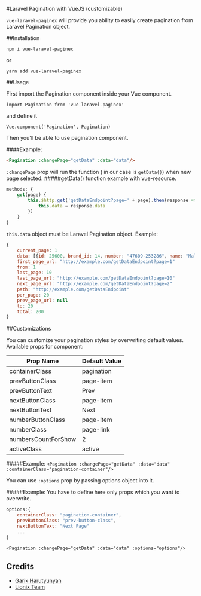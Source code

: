 #Laravel Pagination with VueJS (customizable)

`vue-laravel-paginex` will provide you ability to easily
create pagination from Laravel Pagination object.

##Installation

`npm i vue-laravel-paginex`

or

`yarn add vue-laravel-paginex`

##Usage

First import the Pagination component inside 
your Vue component.
```vue
import Pagination from 'vue-laravel-paginex'
```
and define it 
```vue
Vue.component('Pagination', Pagination)
```

Then you'll be able to use pagination component.

####Example:

```html
<Pagination :changePage="getData" :data="data"/>
```
`:changePage` prop will run the function 
( in our case is `getData()`) when new page selected.
#####getData() function example with vue-resource.
```javascript
methods: {
    get(page) {
        this.$http.get('getDataEndpoint?page=' + page).then(response => {
            this.data = response.data
        })
    }
}
```
`this.data` object must be Laravel Pagination object.
Example:
```javascript
{
    current_page: 1
    data: [{id: 25600, brand_id: 14, number: "47609-253286", name: "Mall of Africa", type: "Licensed",…},…]
    first_page_url: "http://example.com/getDataEndpoint?page=1"
    from: 1
    last_page: 10
    last_page_url: "http://example.com/getDataEndpoint?page=10"
    next_page_url: "http://example.com/getDataEndpoint?page=2"
    path: "http://example.com/getDataEndpoint"
    per_page: 20
    prev_page_url: null
    to: 20
    total: 200
}
```

##Customizations

You can customize your pagination styles by overwriting default values.
Available props for component:

Prop Name           | Default Value
-------------       | -------------
containerClass      | pagination
prevButtonClass     | page-item
prevButtonText      | Prev
nextButtonClass     | page-item
nextButtonText      | Next
numberButtonClass   | page-item
numberClass         | page-link
numbersCountForShow | 2
activeClass         | active

#####Example:
`<Pagination :changePage="getData" :data="data" :containerClass="pagination-container"/>`

You can use `:options` prop by passing options object into it.

#####Example:
You have to define here only props which you want to overwrite.
```javascript
options:{
    containerClass: "pagination-container",
    prevButtonClass: "prev-button-class",
    nextButtonText: "Next Page"
    ...
}
```
`<Pagination :changePage="getData" :data="data" :options="options"/>`

## Credits

- [Garik Harutyunyan](https://github.com/GHarutyunyan)
- [Lionix Team](https://github.com/lionix-team)
